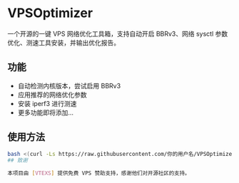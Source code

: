 # VPSOptimizer

一个开源的一键 VPS 网络优化工具箱，支持自动开启 BBRv3、网络 sysctl 参数优化、测速工具安装，并输出优化报告。

## 功能
- 自动检测内核版本，尝试启用 BBRv3
- 应用推荐的网络优化参数
- 安装 iperf3 进行测速
- 更多功能即将添加...

## 使用方法

```bash
bash <(curl -Ls https://raw.githubusercontent.com/你的用户名/VPSOptimizer/main/optimize.sh)
## 致谢

本项目由 [VTEXS] 提供免费 VPS 赞助支持，感谢他们对开源社区的支持。
